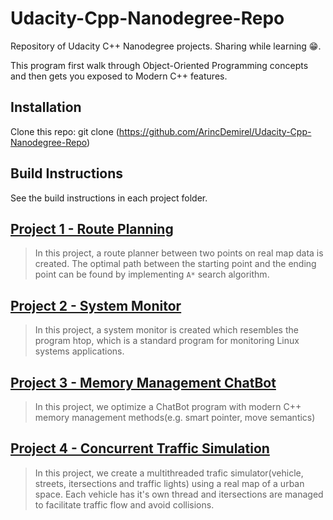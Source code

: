 # Udacity-Cpp-Nanodegree-Repo

Repository of Udacity C++ Nanodegree projects. 
Sharing while learning 😁.

This program first walk through Object-Oriented Programming concepts and then gets you exposed to Modern C++ features.

## Installation

Clone this repo: git clone (https://github.com/ArincDemirel/Udacity-Cpp-Nanodegree-Repo)

## Build Instructions

See the build instructions in each project folder.

## [Project 1 - Route Planning](https://github.com/ArincDemirel/Udacity-Cpp-Nanodegree-Repo/tree/main/Project1_Route_Planning)

> In this project, a route planner between two points on real map data is created. The optimal path between the starting point and the ending point can be found by implementing  `A*` search algorithm.

## [Project 2 - System Monitor](https://github.com/ArincDemirel/Udacity-Cpp-Nanodegree-Repo/tree/main/Project2_System_Monitor)

> In this project, a system monitor is created which resembles the program htop, which is a standard program for monitoring Linux systems applications.

## [Project 3 - Memory Management ChatBot](https://github.com/ArincDemirel/Udacity-Cpp-Nanodegree-Repo/tree/main/Project3_Memory_Management_Chatbot)

> In this project, we optimize a ChatBot program with modern C++ memory management methods(e.g. smart pointer, move semantics)

## [Project 4 - Concurrent Traffic Simulation](https://github.com/ArincDemirel/Udacity-Cpp-Nanodegree-Repo/tree/main/Project4_Concurrent_Traffic_Simulation)

> In this project, we create a multithreaded trafic simulator(vehicle, streets, itersections and traffic lights) using a real map of a urban space. Each vehicle has it's own thread and itersections are managed to facilitate traffic flow and avoid collisions.

